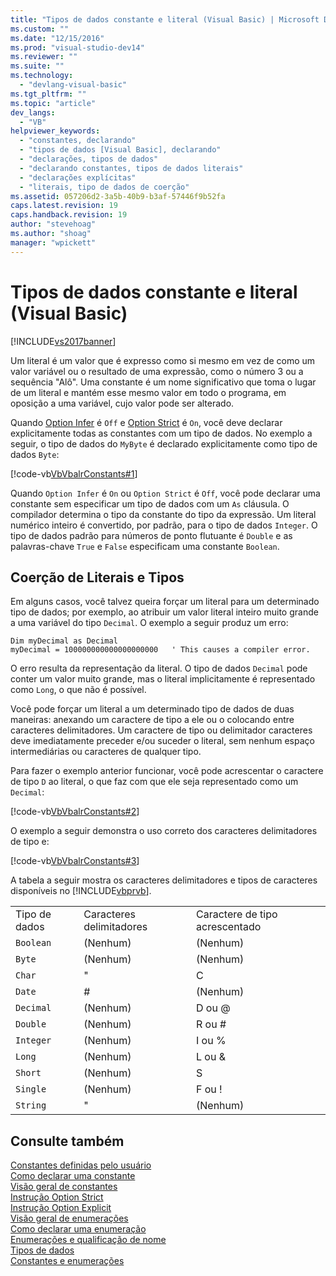 ```yaml
---
title: "Tipos de dados constante e literal (Visual Basic) | Microsoft Docs"
ms.custom: ""
ms.date: "12/15/2016"
ms.prod: "visual-studio-dev14"
ms.reviewer: ""
ms.suite: ""
ms.technology: 
  - "devlang-visual-basic"
ms.tgt_pltfrm: ""
ms.topic: "article"
dev_langs: 
  - "VB"
helpviewer_keywords: 
  - "constantes, declarando"
  - "tipos de dados [Visual Basic], declarando"
  - "declarações, tipos de dados"
  - "declarando constantes, tipos de dados literais"
  - "declarações explícitas"
  - "literais, tipo de dados de coerção"
ms.assetid: 057206d2-3a5b-40b9-b3af-57446f9b52fa
caps.latest.revision: 19
caps.handback.revision: 19
author: "stevehoag"
ms.author: "shoag"
manager: "wpickett"
---
```

# Tipos de dados constante e literal (Visual Basic)
[!INCLUDE[vs2017banner](../../../../csharp/includes/vs2017banner.md)]

Um literal é um valor que é expresso como si mesmo em vez de como um valor variável ou o resultado de uma expressão, como o número 3 ou a sequência "Alô".  Uma constante é um nome significativo que toma o lugar de um literal e mantém esse mesmo valor em todo o programa, em oposição a uma variável, cujo valor pode ser alterado.  
  
 Quando  [Option Infer](../../../../visual-basic/language-reference/statements/option-infer-statement.md) é `Off` e  [Option Strict](../../../../visual-basic/language-reference/statements/option-strict-statement.md) é `On`, você deve declarar explicitamente todas as constantes com um tipo de dados.  No exemplo a seguir, o tipo de dados do `MyByte` é declarado explicitamente como tipo de dados `Byte`:  
  
 [!code-vb[VbVbalrConstants#1](../../../../visual-basic/programming-guide/language-features/constants-enums/codesnippet/VisualBasic/constant-and-literal-data-types_1.vb)]  
  
 Quando `Option Infer` é `On` ou `Option Strict` é `Off`, você pode declarar uma constante sem especificar um tipo de dados com um `As` cláusula.  O compilador determina o tipo da constante do tipo da expressão.  Um literal numérico inteiro é convertido, por padrão, para o tipo de dados `Integer`.  O tipo de dados padrão para números de ponto flutuante é `Double` e as palavras\-chave `True` e `False` especificam uma constante `Boolean`.  
  
## Coerção de Literais e Tipos  
 Em alguns casos, você talvez queira forçar um literal para um determinado tipo de dados; por exemplo, ao atribuir um valor literal inteiro muito grande a uma variável do tipo `Decimal`.  O exemplo a seguir produz um erro:  
  
```  
Dim myDecimal as Decimal  
myDecimal = 100000000000000000000   ' This causes a compiler error.  
```  
  
 O erro resulta da representação da literal.  O tipo de dados `Decimal` pode conter um valor muito grande, mas o literal implicitamente é representado como `Long`, o que não é possível.  
  
 Você pode forçar um literal a um determinado tipo de dados de duas maneiras: anexando um caractere de tipo a ele ou o colocando entre caracteres delimitadores.  Um caractere de tipo ou delimitador caracteres deve imediatamente preceder e\/ou suceder o literal, sem nenhum espaço intermediárias ou caracteres de qualquer tipo.  
  
 Para fazer o exemplo anterior funcionar, você pode acrescentar o caractere de tipo `D` ao literal, o que faz com que ele seja representado como um `Decimal`:  
  
 [!code-vb[VbVbalrConstants#2](../../../../visual-basic/programming-guide/language-features/constants-enums/codesnippet/VisualBasic/constant-and-literal-data-types_2.vb)]  
  
 O exemplo a seguir demonstra o uso correto dos caracteres delimitadores de tipo e:  
  
 [!code-vb[VbVbalrConstants#3](../../../../visual-basic/programming-guide/language-features/constants-enums/codesnippet/VisualBasic/constant-and-literal-data-types_3.vb)]  
  
 A tabela a seguir mostra os caracteres delimitadores e tipos de caracteres disponíveis no [!INCLUDE[vbprvb](../../../../csharp/programming-guide/concepts/linq/includes/vbprvb_md.md)].  
  
||||  
|-|-|-|  
|Tipo de dados|Caracteres delimitadores|Caractere de tipo acrescentado|  
|`Boolean`|\(Nenhum\)|\(Nenhum\)|  
|`Byte`|\(Nenhum\)|\(Nenhum\)|  
|`Char`|"|C|  
|`Date`|\#|\(Nenhum\)|  
|`Decimal`|\(Nenhum\)|D ou @|  
|`Double`|\(Nenhum\)|R ou \#|  
|`Integer`|\(Nenhum\)|I ou %|  
|`Long`|\(Nenhum\)|L ou &|  
|`Short`|\(Nenhum\)|S|  
|`Single`|\(Nenhum\)|F ou \!|  
|`String`|"|\(Nenhum\)|  
  
## Consulte também  
 [Constantes definidas pelo usuário](../../../../visual-basic/programming-guide/language-features/constants-enums/user-defined-constants.md)   
 [Como declarar uma constante](../../../../visual-basic/programming-guide/language-features/constants-enums/how-to-declare-a-constant.md)   
 [Visão geral de constantes](../../../../visual-basic/programming-guide/language-features/constants-enums/constants-overview.md)   
 [Instrução Option Strict](../../../../visual-basic/language-reference/statements/option-strict-statement.md)   
 [Instrução Option Explicit](../../../../visual-basic/language-reference/statements/option-explicit-statement.md)   
 [Visão geral de enumerações](../../../../visual-basic/programming-guide/language-features/constants-enums/enumerations-overview.md)   
 [Como declarar uma enumeração](../../../../visual-basic/programming-guide/language-features/constants-enums/how-to-declare-enumerations.md)   
 [Enumerações e qualificação de nome](../../../../visual-basic/programming-guide/language-features/constants-enums/enumerations-and-name-qualification.md)   
 [Tipos de dados](../../../../visual-basic/language-reference/data-types/data-type-summary.md)   
 [Constantes e enumerações](../../../../visual-basic/language-reference/constants-and-enumerations.md)